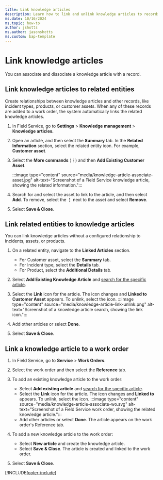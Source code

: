 ```yaml
---
title: Link knowledge articles
description: Learn how to link and unlink knowledge articles to records in Dynamics 365 Field Service.
ms.date: 10/16/2024
ms.topic: how-to
author: jshotts
ms.author: jasonshotts
ms.custom: bap-template
---
```


# Link knowledge articles

You can associate and dissociate a knowledge article with a record.

## Link knowledge articles to related entities

Create relationships between knowledge articles and other records, like incident types, products, or customer assets. When any of these records are added to a work order, the system automatically links the related knowledge articles.

1. In Field Service, go to **Settings** > **Knowledge management** > **Knowledge articles**.

1. Open an article, and then select the **Summary** tab. In the **Related Information** section, select the related entity icon. For example, **Customer asset**.

1. Select the **More commands** (**&vellip;**) and then **Add Existing Customer Asset**.

   :::image type="content" source="media/knowledge-article-associate-asset.jpg" alt-text="Screenshot of a Field Service knowledge article, showing the related information.":::

1. Search for and select the asset to link to the article, and then select **Add**. To remove, select the **&vellip;** next to the asset and select **Remove**.

1. Select **Save & Close**.

## Link related entities to knowledge articles

You can link knowledge articles without a configured relationship to incidents, assets, or products.

1. On a related entity, navigate to the **Linked Articles** section.
   - For Customer asset, select the **Summary** tab.
   - For Incident type, select the **Details** tab.
   - For Product, select the **Additional Details** tab.
1. Select **Add Existing Knowledge Article** and [search for the specific article](field-service-km-search.md).
1. Select the **Link** icon for the article. The icon changes and **Linked to Customer Asset** appears. To unlink, select the icon.
   :::image type="content" source="media/knowledge-article-link-unlink.png" alt-text="Screenshot of a knowledge article search, showing the link icon.":::

1. Add other articles or select **Done**.

1. Select **Save & Close**.

## Link a knowledge article to a work order

1. In Field Service, go to **Service** > **Work Orders**.

1. Select the work order and then select the **Reference** tab.

1. To add an existing knowledge article to the work order:
   - Select **Add existing article** and [search for the specific article](field-service-km-search.md).
   - Select the **Link** icon for the article. The icon changes and **Linked to** appears. To unlink, select the icon.
     :::image type="content" source="media/knowledge-article-associate-wo.svg" alt-text="Screenshot of a Field Service work order, showing the related knowledge article.":::
   - Add other articles or select **Done**. The article appears on the work order's Reference tab.

1. To add a new knowledge article to the work order:
   - Select **New article** and create the knowledge article.
   - Select **Save & Close**. The article is created and linked to the work order.

1. Select **Save & Close**.

[!INCLUDE[footer-include](../includes/footer-banner.md)]
